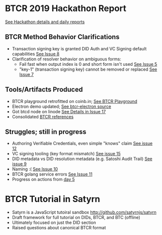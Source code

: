 # BTCR 2019 Hackathon Report

[See Hackathon details and daily reports](https://weboftrustinfo.github.io/btcr-hackathon-2019)

## BTCR Method Behavior Clarifications 

- Transaction signing key is granted DID Auth and VC Signing default capabilities [See Issue 8]( https://github.com/WebOfTrustInfo/btcr-hackathon-2019/issues/8)
- Clarification of resolver behavior on ambiguous forms:
    - Fail fast when output index is 0 and short form isn't used [See Issue 5](https://github.com/WebOfTrustInfo/btcr-hackathon-2019/issues/5)
    - "key-1" (transaction signing key) cannot be removed or replaced [See Issue 7](https://github.com/WebOfTrustInfo/btcr-hackathon-2019/issues/7)


## Tools/Artifacts Produced
- BTCR playground retrofitted on coinb.in; [See BTCR Playground](https://weboftrustinfo.github.io/btcr-tx-playground.github.io)
- Electron demo updated; [See btcr-electron source](https://github.com/AnthonyRonning/btcr-electron)
- Got btcd node on linode [See Details in Issue 17](https://github.com/WebOfTrustInfo/btcr-hackathon-2019/issues/17)
- Consolidated [BTCR references](https://github.com/w3c-ccg/didm-btcr/blob/gh-pages/resources.md) 



## Struggles; still in progress
- Authoring Verifiable Credentials, even simple "knows" claim [See issue 12](https://github.com/WebOfTrustInfo/btcr-hackathon-2019/issues/12)
- VC signing tooling (key format mismatch) [See issue 15](https://github.com/WebOfTrustInfo/btcr-hackathon-2019/issues/15)
- DID metadata vs DID resolution metadata (e.g. Satoshi Audit Trail) [See issue 9](https://github.com/WebOfTrustInfo/btcr-hackathon-2019/issues/9)
- Naming :( [See Issue 10](https://github.com/WebOfTrustInfo/btcr-hackathon-2019/issues/10)
- BTCR golang service errors [See Issue 11](https://github.com/WebOfTrustInfo/btcr-hackathon-2019/issues/11)
- Progress on actions from [day 5](https://github.com/WebOfTrustInfo/btcr-hackathon-2019/blob/master/daily/day5.md)


# BTCR Tutorial in Satyrn
- Satyrn is a JavaScript tutoiral sandbox http://github.com/satyrnjs/satyrn
- Draft framework for full tutorial on DIDs, BTCR, and BTC (offline)
- Ultimately focused on just the DID section
- Raised questions about canonical BTCR format
